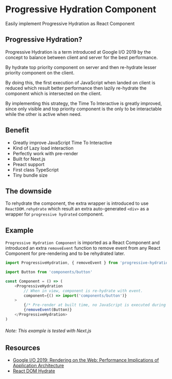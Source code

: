 # Progressive Hydration Component
Easily implement Progressive Hydration as React Component

## Progressive Hydration?
Progressive Hydration is a term introduced at Google I/O 2019 by the concept to balance between client and server for the best performance.

By hydrate top priority component on server and then re-hydrate lesser priority component on the client.

By doing this, the first execution of JavaScript when landed on client is reduced which result better performance then lazily re-hydrate the component which is intersected on the client.

By implementing this strategy, the Time To Interactive is greatly improved, since only visible and top priority component is the only to be interactable while the other is active when need.

## Benefit
* Greatly improve JavaScript Time To Interactive
* Kind of Lazy load interaction
* Perfectly work with pre-render
* Built for Next.js
* Preact support
* First class TypeScript
* Tiny bundle size

## The downside
To rehydrate the component, the extra wrapper is introduced to use `ReactDOM.rehydrate` which result an extra auto-generated `<div>` as a wrapper for `progressive hydrated` component.

## Example
`Progressive Hydration Component` is imported as a React Component and introduced an extra `removeEvent` function to remove event from any React Component for pre-rendering and to be rehydrated later.
```javascript
import ProgressiveHydration, { removeEvent } from 'progressive-hydration-component'

import Button from 'components/button'

const Component = () => (
    <ProgressiveHydration
        // When in view, component is re-hydrate with event.
        component={() => import('components/button')}
    >
        {/* Pre-render at built time, no JavaScript is executed during first load. */}
        {removeEvent(Button)}
    </ProgressiveHydration>
)
```
###### Note: This example is tested with Next.js

## Resources
* [Google I/O 2019: Rendering on the Web: Performance Implications of Application Architecture](https://youtu.be/k-A2VfuUROg?t=970)
* [React DOM Hydrate](https://reactjs.org/docs/react-dom.html#hydrate)